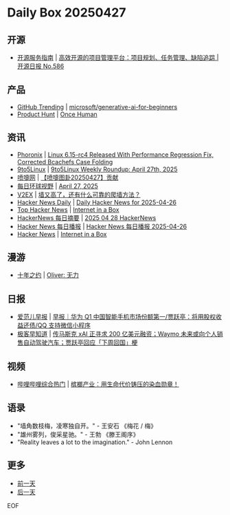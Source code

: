 # Daily Box 20250427

## 开源
- [开源服务指南](https://osguider.com/blog/) | [高效开源的项目管理平台：项目规划、任务管理、缺陷追踪 | 开源日报 No.586](https://osguider.com/blog/post/daily/daily-586/)

## 产品
- [GitHub Trending](https://github.com/trending?since=daily) | [microsoft/generative-ai-for-beginners](https://github.com/microsoft/generative-ai-for-beginners)
- [Product Hunt](https://www.producthunt.com) | [Once Human](https://www.producthunt.com/posts/once-human)

## 资讯
- [Phoronix](https://www.phoronix.com/) | [Linux 6.15-rc4 Released With Performance Regression Fix, Corrected Bcachefs Case Folding](https://www.phoronix.com/news/Linux-6.15-rc4-Released)
- [9to5Linux](https://9to5linux.com/) | [9to5Linux Weekly Roundup: April 27th, 2025](https://9to5linux.com/9to5linux-weekly-roundup-april-27th-2025)
- [喷嚏网](http://www.dapenti.com/blog/blog.asp?subjectid=70&name=xilei) | [【喷嚏图卦20250427】贡献](http://www.dapenti.com/blog/more.asp?name=xilei&id=185609)
- [每日环球视野](https://idai.ly/) | [April 27, 2025](http://m.idai.ly/se/a193iG?1745683200)
- [V2EX](https://www.v2ex.com/) | [墙又高了，还有什么可靠的爬墙方法？](https://www.v2ex.com/t/1128483)
- [Hacker News Daily](https://www.daemonology.net/hn-daily/) | [Daily Hacker News for 2025-04-26](https://www.daemonology.net/hn-daily/2025-04-26.html)
- [Top Hacker News](https://www.tophn.co/) | [Internet in a Box](https://internet-in-a-box.org/)
- [HackerNews 每日摘要](https://www.supertechfans.com/cn) | [2025 04 28 HackerNews](https://supertechfans.com/cn/post/2025-04-28-HackerNews/)
- [Hacker News 每日播报](https://hacker-news.agi.li/) | [Hacker News 每日播报 2025-04-26](https://hacker-news.agi.li/post/2025-04-26)
- [Hacker News](https://news.ycombinator.com/front) | [Internet in a Box](https://news.ycombinator.com/item?id=43814433)

## 漫游
- [十年之约](https://www.foreverblog.cn/feeds.html) | [Oliver: 无力](https://www.olive-r.cn/anything/1313.html)

## 日报
- [爱范儿早报](https://www.ifanr.com/category/ifanrnews) | [早报｜华为 Q1 中国智能手机市场份额第一/贾跃亭：将用股权收益还债/QQ 支持微信小程序](https://www.ifanr.com/1622143)
- [极客早知道](https://www.geekpark.net/column/74) | [传马斯克 xAI 正寻求 200 亿美元融资；Waymo 未来或向个人销售自动驾驶汽车；贾跃亭回应「下周回国」梗](https://www.geekpark.net/news/348717)

## 视频
- [哔哩哔哩综合热门](https://www.bilibili.com/v/popular/all/) | [槟榔产业：用生命代价铸压的染血勋章！](https://b23.tv/BV1SNLzzjEWB)

## 语录
- "墙角数枝梅，凌寒独自开。" - 王安石 《梅花 / 梅》
- "雄州雾列，俊采星驰。" - 王勃 《滕王阁序》
- "Reality leaves a lot to the imagination." - John Lennon

## 更多
- [前一天](daily-box-20250426.md)
- [后一天](daily-box-20250428.md)

EOF